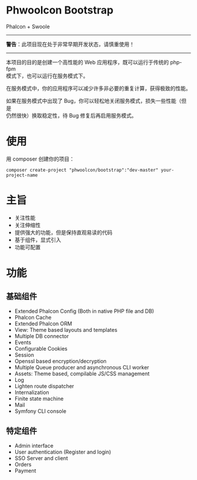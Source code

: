 # Phwoolcon Bootstrap

Phalcon + Swoole

***

**警告**：此项目现在处于非常早期开发状态，请慎重使用！

***

本项目的目的是创建一个高性能的 Web 应用程序，既可以运行于传统的 php-fpm  
模式下，也可以运行在服务模式下。

在服务模式中，你的应用程序可以减少许多非必要的重复计算，获得极致的性能。

如果在服务模式中出现了 Bug，你可以轻松地关闭服务模式，损失一些性能（但是  
仍然很快）换取稳定性，待 Bug 修复后再启用服务模式。

# 使用
用 composer 创建你的项目：
```
composer create-project "phwoolcon/bootstrap":"dev-master" your-project-name
```

# 主旨
* 关注性能
* 关注伸缩性
* 提供强大的功能，但是保持直观易读的代码
* 基于组件，显式引入
* 功能可配置

# 功能

## 基础组件
* Extended Phalcon Config (Both in native PHP file and DB)
* Phalcon Cache
* Extended Phalcon ORM
* View: Theme based layouts and templates
* Multiple DB connector
* Events
* Configurable Cookies
* Session
* Openssl based encryption/decryption
* Multiple Queue producer and asynchronous CLI worker
* Assets: Theme based, compilable JS/CSS management
* Log
* Lighten route dispatcher
* Internalization
* Finite state machine
* Mail
* Symfony CLI console

## 特定组件
* Admin interface
* User authentication (Register and login)
* SSO Server and client
* Orders
* Payment
